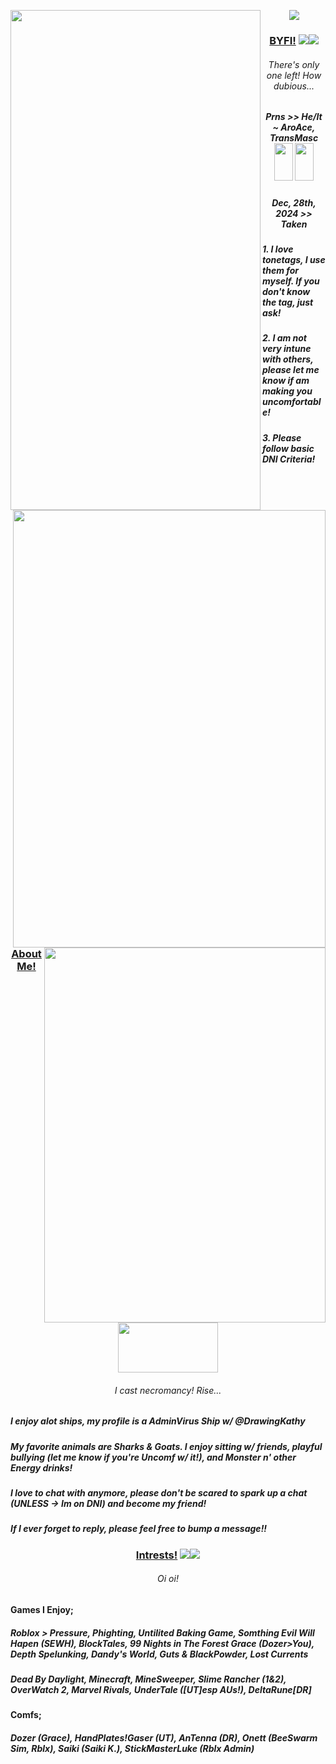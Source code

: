 <p align="center"> 
<img src="https://files.catbox.moe/tmtmdd.png"/>
<img src="https://files.catbox.moe/a7y76i.png"
  width="400" 
  height="800"
  align="left"
/>
<h3 align="center"><strong><u>BYFI!</u></strong> <img src="https://files.catbox.moe/5nrfyp.webp"/><img src="https://files.catbox.moe/colkk3.webp"/></h3>
<h6 align="center">There's only one left! How dubious... 
<h5 align="center"> Prns >> He/It ~ AroAce, TransMasc <img src="https://files.catbox.moe/9hvulv.webp" width="30" height="60" /> <img src="https://files.catbox.moe/ufauhd.webp" width="30" height="60" /> 
  <h5 align="center">Dec, 28th, 2024 >> Taken
<h5><ul><align="left"> 1. I love tonetags, I use them for myself. If you don't know the tag, just ask!</h5>
<h5><ul><align="left"> 2. I am not very intune with others, please let me know if am making you uncomfortable!</h5>
<h5><ul><align="left"> 3. Please follow basic DNI Criteria!
</align></ul>
</h5>
</h6>
</p>
</br>

<img src="https://files.catbox.moe/lhroof.png"
  align="right"
  width="500" 
  height="700"
  />
  </br>
  </br>
  </br>
      
</p>
 <img src="https://files.catbox.moe/8d7bg2.png"
  align="right"
  width="450" 
  height="600"
  />
<h3 align="center"><strong><u>About Me!</u></strong> <img src="https://files.catbox.moe/0t1nru.png" width="160" height="80" /></h3>
<h6 align="center">I cast necromancy! Rise...
<h5><align="left"> I enjoy alot ships, my profile is a AdminVirus Ship w/ @DrawingKathy </align></h5></h6>
<h5><align="left"> My favorite animals are Sharks & Goats. I enjoy sitting w/ friends, playful bullying (let me know if you're Uncomf w/ it!), and Monster n' other Energy drinks! </align></h5></h6>
<h5><align="left">I love to chat with anymore, please don't be scared to spark up a chat (UNLESS -> Im on DNI) and become my friend! </align></h5></h6>
<h5><align="left"> If I ever forget to reply, please feel free to bump a message!! </align></h5></h6>
<h3 align="center"><strong><u>Intrests!</u></strong> <img src="https://files.catbox.moe/kekc6s.webp"/><img src="https://files.catbox.moe/45zs7o.webp"/></h3>
<h6 align="center"> Oi oi!
<h4><align="left">Games I Enjoy; </align></h5></h6>
<h5><align="left"> Roblox > Pressure, Phighting, Untilited Baking Game, Somthing Evil Will Hapen (SEWH), BlockTales, 99 Nights in The Forest Grace (Dozer>You), Depth Spelunking, Dandy's World, Guts & BlackPowder, Lost Currents</align></h5></h6>
<h5><align="left"> Dead By Daylight, Minecraft, MineSweeper, Slime Rancher (1&2), OverWatch 2, Marvel Rivals, UnderTale ([UT]esp AUs!), DeltaRune[DR]</align></h5></h6>
</p>
<h4><align="left"> Comfs; </align></h5></h6>
<h5><align="left"> Dozer (Grace), HandPlates!Gaser (UT), AnTenna (DR), Onett (BeeSwarm Sim, Rblx), Saiki (Saiki K.), StickMasterLuke (Rblx Admin) </align></h5></h6>
